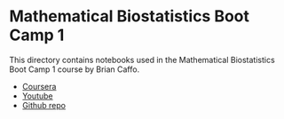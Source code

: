 # Mathematical Biostatistics Boot Camp 1
This directory contains notebooks used in the Mathematical Biostatistics Boot Camp 1 course by Brian Caffo.



* [Coursera](https://www.coursera.org/learn/biostatistics)
* [Youtube](https://www.youtube.com/playlist?list=PLpl-gQkQivXhk6qSyiNj51qamjAtZISJ-)
* [Github repo](https://github.com/bcaffo/Caffo-Coursera)